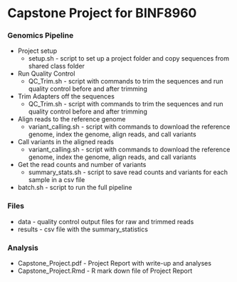 # Capstone Project for BINF8960

### Genomics Pipeline
- Project setup
  - setup.sh - script to set up a project folder and copy sequences from shared class folder
- Run Quality Control
  - QC_Trim.sh - script with commands to trim the sequences and run quality control before and after trimming
- Trim Adapters off the sequences
  - QC_Trim.sh - script with commands to trim the sequences and run quality control before and after trimming
- Align reads to the reference genome
  - variant_calling.sh - script with commands to download the reference genome, index the genome, align reads, and call variants
- Call variants in the aligned reads
  - variant_calling.sh - script with commands to download the reference genome, index the genome, align reads, and call variants
- Get the read counts and number of variants
  - summary_stats.sh - script to save read counts and variants for each sample in a csv file
- batch.sh - script to run the full pipeline

### Files
- data - quality control output files for raw and trimmed reads
- results - csv file with the summary_statistics

### Analysis
- Capstone_Project.pdf - Project Report with write-up and analyses
- Capstone_Project.Rmd - R mark down file of Project Report
